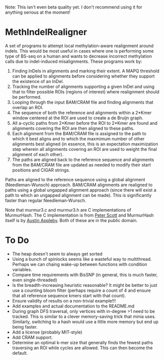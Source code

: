 Note: This isn't even beta quality yet. I don't recommend using it for anything serious at the moment!

MethIndelRealigner
==================
A set of programs to attempt local methylation-aware realignment around indels. This would be most useful in cases where one is performing some type of BS-seq on a human and wants to decrease incorrect methylation calls due to indel-induced misalignments. These programs work by:
 1. Finding InDels in alignments and marking their extent. A MAPQ threshold can be applied to alignments before considering whether they support the existence of an InDel.
 2. Tracking the number of alignments supporting a given InDel and using that to filter possible ROIs (regions of interest) where realignment should be performed.
 3. Looping through the input BAM/CRAM file and finding alignments that overlap an ROI.
 4. The sequence of both the reference and alignments within a 2\*Kmer window centered at the ROI are used to create a de Bruijn graph.
 5. All a-cyclic paths from 2\*Kmer before the ROI to 2\*Kmer are found and alignments covering the ROI are then aligned to these paths.
 6. Each alignment from the BAM/CRAM file is assigned to the path to which it best aligns and to which the maxmimum number of other alignments best aligned (in essence, this is an expectation maximization step wherein all alignments covering an ROI are used to weight the final alignment of each other).
 7. The paths are aligned back to the reference sequence and alignments from the BAM/CRAM file are updated as needed to modify their start positions and CIGAR strings.

Paths are aligned to the reference sequence using a global alignment (Needleman-Wunsch) approach. BAM/CRAM alignments are realigned to paths using a global ungapped alignment approach (since there will exist a path to which an ungapped alignment can be made). This is significantly faster than regular Needleman-Wunsch.

Note that murmur3.c and murmur3.h are C implementations of MurmurHash. The C implementation is from [Peter Scott](https://github.com/PeterScott/murmur3) and MurmurHash itself is by [Austin Appleby](https://code.google.com/p/smhasher/wiki/MurmurHash3). Both of these are in the public domain.

To Do
=====
 * The heap doesn't seem to always get sorted
 * Using a bunch of spinlocks seems like a wasteful way to multithread. Perhaps we can chaing wake-up between functions with condition variables.
 * Compare time requirements with BisSNP (in general, this is much faster, even single-threaded)
 * Is the breadth-increasing heuristic reasonable? It might be better to just use a counting bloom filter (perhaps require a count of 4 and ensure that all reference sequence kmers start with that count).
 * Ensure validity of results on a non-trivial example!!!
 * Add examples and actual documentation to the README.md
 * During graph DFS traversal, only vertices with in-degree >1 need to be tracked. This is similar to a clever memory-saving trick that minia uses. Similarly, switching to a hash would use a little more memory but end up being faster.
 * Add a license (probably MIT-style)
 * Add CRAM support.
 * Determine an optimal k-mer size that generally finds the fewest paths traversing an ROI while cycles are allowed. This can then become the default.
